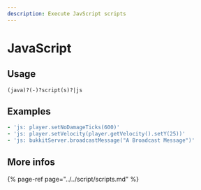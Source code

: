 ```yaml
---
description: Execute JavScript scripts
---
```


# JavaScript

## Usage

```text
(java)?(-)?script(s)?|js
```

## Examples

```yaml
- 'js: player.setNoDamageTicks(600)'
- 'js: player.setVelocity(player.getVelocity().setY(25))'
- 'js: bukkitServer.broadcastMessage("A Broadcast Message")'
```

## More infos

{% page-ref page="../../script/scripts.md" %}



